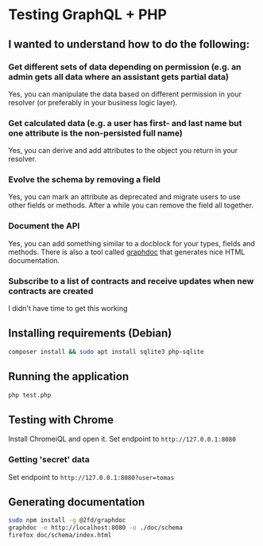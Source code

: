 # Testing GraphQL + PHP

## I wanted to understand how to do the following:

### Get different sets of data depending on permission (e.g. an admin gets all data where an assistant gets partial data)
Yes, you can manipulate the data based on different permission in your resolver (or preferably in your business logic layer).
### Get calculated data (e.g. a user has first- and last name but one attribute is the non-persisted full name)
Yes, you can derive and add attributes to the object you return in your resolver.
### Evolve the schema by removing a field
Yes, you can mark an attribute as deprecated and migrate users to use other fields or methods. After a while you can remove the field all together.
### Document the API
Yes, you can add something similar to a docblock for your types, fields and methods. There is also a tool called [graphdoc](https://github.com/2fd/graphdoc) that generates nice HTML documentation.
### Subscribe to a list of contracts and receive updates when new contracts are created
I didn't have time to get this working

## Installing requirements (Debian)

```bash
composer install && sudo apt install sqlite3 php-sqlite
```

## Running the application

```bash
php test.php
```

## Testing with Chrome

Install ChromeiQL and open it. Set endpoint to `http://127.0.0.1:8080`

### Getting 'secret' data

Set endpoint to `http://127.0.0.1:8080?user=tomas`

## Generating documentation

```bash
sudo npm install -g @2fd/graphdoc
graphdoc -e http://localhost:8080 -o ./doc/schema
firefox doc/schema/index.html
```
